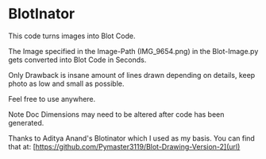 # BlotInator
This code turns images into Blot Code.

The Image specified in the Image-Path (IMG_9654.png) in the Blot-Image.py gets converted into Blot Code in Seconds. 

Only Drawback is insane amount of lines drawn depending on details, keep photo as low and small as possible.

Feel free to use anywhere.

Note Doc Dimensions may need to be altered after code has been generated. 

Thanks to Aditya Anand's Blotinator which I used as my basis. You can find that at: [https://github.com/Pymaster3119/Blot-Drawing-Version-2](url)
